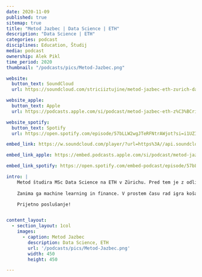 ```yaml
---
date: 2020-11-09
published: true 
sitemap: true
title: "Metod Jazbec | Data Science | ETH" 
description: "Data Science | ETH"
categories: podcast
disciplines: Education, Študij 
media: podcast
ownership: Alek Pikl
time_period: 2020
thumbnail: "/podcasts/pics/Metod-Jazbec.png"

website:
  button_text: SoundCloud
  url: https://soundcloud.com/striciiztujine/metod-jazbec-eth-zurich-data-science/s-dwnDXdduTTM 

website_apple:
  button_text: Apple
  url: https://podcasts.apple.com/si/podcast/metod-jazbec-eth-z%C3%BCrich-data-science/id1435290632?i=1000490923379

website_spotify:
  button_text: Spotify
  url: https://open.spotify.com/episode/57bLLW2wgJTeRFNtrAWjot?si=i1UZIWT8TJG9AeHxKcOVvg 

embed_link: https://w.soundcloud.com/player/?url=https%3A//api.soundcloud.com/tracks/781075729&color=%23ff5500&auto_play=false&hide_related=false&show_comments=false&show_user=true&show_reposts=false&show_teaser=true

embed_link_apple: https://embed.podcasts.apple.com/si/podcast/metod-jazbec-eth-z%C3%BCrich-data-science/id1435290632?i=1000490923379

embed_link_spotify: https://open.spotify.com/embed-podcast/episode/57bLLW2wgJTeRFNtrAWjot

intro: |
    Metod študira MSc Data Science na ETH v Zürichu. Pred tem je z odliko naredil BSc iz finančne matematike na Univerzi v Ljubljani. 
    
    Zanima ga machine learning in finance. V prostem času rad igra košarko. 

    Prijetno poslušanje!


content_layout:
  - section_layout: 1col
    images:
      - caption: Metod Jazbec  
        description: Data Science, ETH
        url: '/podcasts/pics/Metod-Jazbec.png'
        width: 450 
        height: 450

---
```


